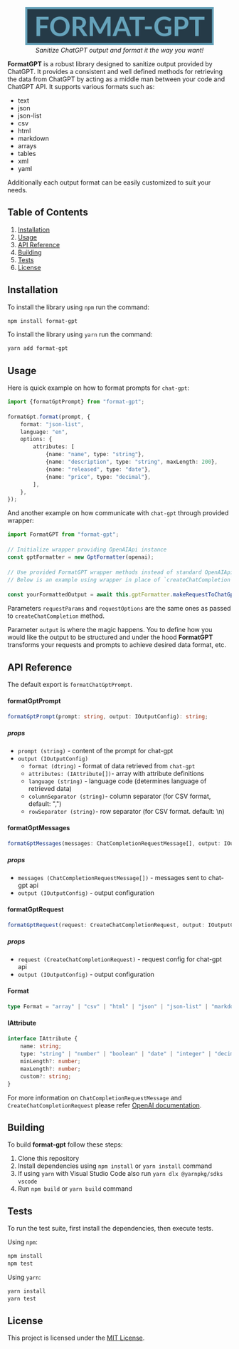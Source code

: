<figure>
    <img src="/assets/img/logo.png" alt="Albuquerque, New Mexico">
    <figcaption align="center">
		<em>Sanitize ChatGPT output and format it the way you want!</em>
	</figcaption>
</figure>

**FormatGPT** is a robust library designed to sanitize output provided by ChatGPT.
It provides a consistent and well defined methods for retrieving the data from ChatGPT by acting as a middle man between your code and ChatGPT API.
It supports various formats such as:

-   text
-   json
-   json-list
-   csv
-   html
-   markdown
-   arrays
-   tables
-   xml
-   yaml

Additionally each output format can be easily customized to suit your needs.

## Table of Contents

1. [Installation](#installation)
2. [Usage](#usage)
3. [API Reference](#api-reference)
4. [Building](#building)
5. [Tests](#tests)
6. [License](#license)

## Installation

To install the library using `npm` run the command:

```bash
npm install format-gpt
```

To install the library using `yarn` run the command:

```bash
yarn add format-gpt
```

## Usage

Here is quick example on how to format prompts for `chat-gpt`:

```typescript
import {formatGptPrompt} from "format-gpt";

formatGpt.format(prompt, {
    format: "json-list",
    language: "en",
    options: {
        attributes: [
            {name: "name", type: "string"},
            {name: "description", type: "string", maxLength: 200},
            {name: "released", type: "date"},
            {name: "price", type: "decimal"},
        ],
    },
});
```

And another example on how communicate with `chat-gpt` through provided wrapper:

```typescript
import FormatGPT from "format-gpt";

// Initialize wrapper providing OpenAIApi instance
const gptFormatter = new GptFormatter(openai);

// Use provided FormatGPT wrapper methods instead of standard OpenAIApi ones'
// Below is an example using wrapper in place of `createChatCompletion` method.

const yourFormattedOutput = await this.gptFormatter.makeRequestToChatGpt(requestParams, requestOptions, output);
```

Parameters `requestParams` and `requestOptions` are the same ones as passed to `createChatCompletion` method.

Parameter `output` is where the magic happens. You to define how you would like the output to be structured and under the hood **FormatGPT** transforms your requests and prompts to achieve desired data format, etc.

## API Reference

The default export is `formatChatGptPrompt`.

#### formatGptPrompt

```typescript
formatGptPrompt(prompt: string, output: IOutputConfig): string;
```

##### props

-   `prompt (string)` - content of the prompt for chat-gpt
-   `output (IOutputConfig)`
    -   `format (dtring)` - format of data retrieved from `chat-gpt`
    -   `attributes: (IAttribute[])`- array with attribute definitions
    -   `language (string)` - language code (determines language of retrieved data)
    -   `columnSeparator (string)`- column separator (for CSV format, default: ",")
    -   `rowSeparator (string)`- row separator (for CSV format. default: \n)

#### formatGptMessages

```typescript
formatGptMessages(messages: ChatCompletionRequestMessage[], output: IOutputConfig): ChatCompletionRequestMessage[];
```

##### props

-   `messages (ChatCompletionRequestMessage[])` - messages sent to chat-gpt api
-   `output (IOutputConfig)` - output configuration

#### formatGptRequest

```typescript
formatGptRequest(request: CreateChatCompletionRequest, output: IOutputConfig): CreateChatCompletionRequest;
```

##### props

-   `request (CreateChatCompletionRequest)` - request config for chat-gpt api
-   `output (IOutputConfig)` - output configuration
    <br />

#### Format

```typescript
type Format = "array" | "csv" | "html" | "json" | "json-list" | "markdown" | "table" | "text" | "xml" | "yaml";
```

#### IAttribute

```typescript
interface IAttribute {
    name: string;
    type: "string" | "number" | "boolean" | "date" | "integer" | "decimal" | Array<IAttribute>;
    minLength?: number;
    maxLength?: number;
    custom?: string;
}
```

For more information on `ChatCompletionRequestMessage` and `CreateChatCompletionRequest` please refer [OpenAI documentation](https://platform.openai.com/docs/api-reference/chat/create#chat/create-messages).

## Building

To build **format-gpt** follow these steps:

1. Clone this repository
2. Install dependencies using `npm install` or `yarn install` command
3. If using `yarn` with Visual Studio Code also run `yarn dlx @yarnpkg/sdks vscode`
4. Run `npm build` or `yarn build` command

## Tests

To run the test suite, first install the dependencies, then execute tests.

Using `npm`:

```bash
npm install
npm test
```

Using `yarn`:

```bash
yarn install
yarn test
```

## License

This project is licensed under the [MIT License](LICENSE).
